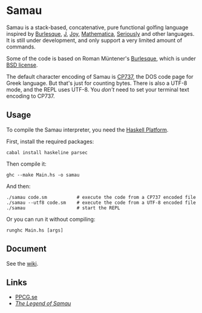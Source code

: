 Samau
=====
Samau is a stack-based, concatenative, pure functional golfing language inspired by [Burlesque](http://mroman.ch/burlesque), [J](http://jsoftware.com/), [Joy](http://www.latrobe.edu.au/humanities/research/research-projects/past-projects/joy-programming-language), [Mathematica](http://wolfram.com/mathematica/), [Seriously](https://github.com/Mego/Seriously) and other languages. It is still under development, and only support a very limited amount of commands.

Some of the code is based on Roman Müntener's [Burlesque](https://github.com/FMNSSun/Burlesque), which is under [BSD license](https://github.com/FMNSSun/Burlesque#license).

The default character encoding of Samau is [CP737](https://en.wikipedia.org/wiki/Code_page_737), the DOS code page for Greek language. But that's just for counting bytes. There is also a UTF-8 mode, and the REPL uses UTF-8. You _don't_ need to set your terminal text encoding to CP737.

## Usage

To compile the Samau interpreter, you need the [Haskell Platform](www.haskell.org/platform/).

First, install the required packages:

    cabal install haskeline parsec

<!--
    cabal install arithmoi haskeline parsec

[See this if you have problem installing `arithmoi`.](https://github.com/cartazio/arithmoi/issues/13)
-->

Then compile it:

    ghc --make Main.hs -o samau

And then:

    ./samau code.sm           # execute the code from a CP737 encoded file
    ./samau --utf8 code.sm    # execute the code from a UTF-8 encoded file
    ./samau                   # start the REPL

Or you can run it without compiling:

    runghc Main.hs [args]

## Document
See the [wiki](https://github.com/AlephAlpha/Samau/wiki).

## Links
* [PPCG.se](http://codegolf.stackexchange.com/)
* [_The Legend of Samau_](http://www.guokr.com/blog/744130/)
